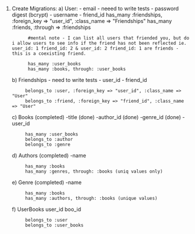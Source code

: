 1) Create Migrations: 
	a) User: - email - neeed to write tests
			 - password digest (bcrypt)
			 - username
			 - friend_id
			 has_many :friendships, :foreign_key => "user_id", :class_name => "Friendships"
			 has_many :friends, :through => :friendships

			 #mental note - I can list all users that friended you, but do i allow users to see info if the friend has not been reflected ie. user_id: 1 friend_id: 2 & user_id: 2 friend_id: 1 are friends - this is a coexisting friend.

			 has_many :user_books
			 has_many :books, through: :user_books

	b) Friendships - need to write tests
			- user_id
			- friend_id

			belongs_to :user, :foreign_key => "user_id", :class_name => "User"
			belongs_to :friend, :foreign_key => "friend_id", :class_name => "User"  

	c) Books (completed)
			-title (done)
			-author_id (done)
			-genre_id (done)
			-user_id

			has_many :user_books
			belongs_to :author
			belongs_to :genre

	d) Authors (completed)
			-name

			has_many :books
			has_many :genres, through: :books (uniq values only)
 
	e) Genre (completed)
			-name

			has_many :books
			has_many :authors, through: :books (unique values)

	f) UserBooks
			user_id
			boo_id

			belongs_to :user
			belongs_to :user_books

			 
			 
